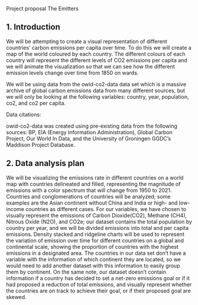 Project proposal
The Emitters

## 1. Introduction

We will be attempting to create a visual representation of different
countries’ carbon emissions per capita over time. To do this we will
create a map of the world coloured by each country. The different
colours of each country will represent the different levels of CO2
emissions per capita and we will animate the visualization so that we
can see how the different emission levels change over time from 1850 on
wards.

We will be using data from the owid-co2-data data set which is a massive
archive of global carbon emissions data from many different sources, but
we will only be looking at the following variables: country, year,
population, co2, and co2 per capita.

Data citations:

owid-co2-data was created using pre-existing data from the following
sources: BP, EIA (Energy Information Administration), Global Carbon
Project, Our World In Data, and the University of Groningen GGDC’s
Maddison Project Database.


## 2. Data analysis plan

We will be visualizing the emissions rate in different countries on a
world map with countries delineated and filled, representing the
magnitude of emissions with a color spectrum that will change from 1950
to 2021. Countries and conglomerations of countries will be analyzed;
some examples are the Asian continent without China and India or high-
and low-income countries as different cases. For our variables, we have
chosen to visually represent the emissions of Carbon Dioxide(CO2),
Methane (CH4), Nitrous Oxide (N2O), and CO2e; our dataset contains the
total population by country per year, and we will be divided emissions
into total and per capita emissions. Density stacked and ridgeline
charts will be used to represent the variation of emission over time for
different countries on a global and continental scale, showing the
proportion of countries with the highest emissions in a designated area.
The countries in our data set don’t have a variable with the information
of which continent they are located, so we would need to add another
dataset with this information to easily group them by continent. On the
same note, our dataset doesn’t contain information if a country has
decided to set a net-zero emissions goal or if it had proposed a
reduction of total emissions, and visually represent whether the
countries are on track to achieve their goal, or if their proposed goal
are skewed.
